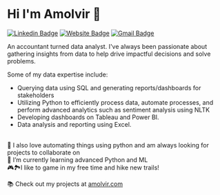 # Hi I'm Amolvir 👋

[![Linkedin Badge](https://img.shields.io/badge/-amolvir-blue?style=flat&logo=Linkedin&logoColor=white&link=https://www.linkedin.com/in/amolvir/)](https://www.linkedin.com/in/amolvir/)
[![Website Badge](https://img.shields.io/badge/-amolvir.com-47CCCC?style=flat&logo=Google-Chrome&logoColor=white&link=https://amolvir.com)](https://amolvir.com)
[![Gmail Badge](https://img.shields.io/badge/-amolvir@taunque.com-c14438?style=flat&logo=Gmail&logoColor=white&link=mailto:amolvir@taunque.com)](mailto:amolvir@taunque.com)

An accountant turned data analyst. I've always been passionate about gathering insights from data to help drive impactful decisions and solve problems. 

Some of my data expertise include:
- Querying data using SQL and generating reports/dashboards for stakeholders
- Utilizing Python to efficiently process data, automate processes, and perform advanced analytics such as sentiment analysis using NLTK
- Developing dashboards on Tableau and Power BI.
- Data analysis and reporting using Excel.

<br>👯 I also love automating things using python and am always looking for projects to collaborate on<br>🌱 I’m currently learning advanced Python and ML<br>🎮🏞️I like to game in my free time and hike new trails!

📚 Check out my projects at [amolvir.com](amolvir.com)<br>



